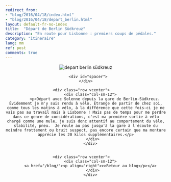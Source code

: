 ```yaml
---
redirect_from: 
- "blog/2016/04/18/index.html"
- "blog/2016/04/18/depart_berlin.html"
layout: default-fr-no-index
title:  "Départ de Berlin Südkreuz"
description: "En route pour Lisbonne : premiers coups de pédales."
category: "itineraire"
lang: mm
ref: post
comments: true
---
```


<div class="container blog" align="center">
     <div class="row vcenter">
         <div class="col-sm-12">
        <img src="https://cloud.githubusercontent.com/assets/18250643/14654074/3acc72c6-067c-11e6-93f0-47da05d13b4b.jpg" id="" alt="depart berlin südkreuz">
        </div>
      </div>

      <div id="spacer">
    </div>

      <div class="row vcenter">      
        <div class="col-sm-12">
            <p>Départ avec Solenne depuis la gare de Berlin-Südkreuz. Évidemment je m'y suis rendu à vélo. Étrange de partir de chez soi, comme tous les matins à vélo, à la différence que cette fois-ci je ne vais pas au travail mais à Lisbonne ! Mais pas de temps pour me perdre dans ce genre de considérations, c'est ma première sortie à vélo chargé comme une mule, je suis donc attentif au comportement du vélo, stabilité, pneu.  Je roule au pas jusqu'à la gare à l'écoute du moindre frottement ou bruit suspect, pas encore certain que ma monture apprécie les 20 kilos supplémentaires.</p>
          </div>
        </div>


      <div class="row vcenter">      
        <div class="col-sm-12">
        <a href="/blog/"><p align="right">>>Retour au blog</p></a>
          </div>
        </div>


  </div>





